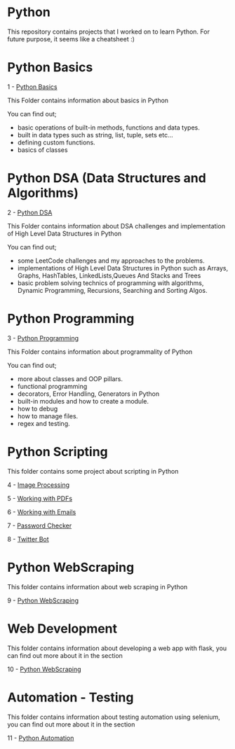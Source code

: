 # Python

This repository contains projects that I worked on to learn Python.
For future purpose, it seems like a cheatsheet :)


# Python Basics 

1 - [Python Basics](https://github.com/berkalgl/Python/tree/master/01_Basic)

This Folder contains information about basics in Python

You can find out;
- basic operations of built-in methods, functions and data types.
- built in data types such as string, list, tuple, sets etc...
- defining custom functions.
- basics of classes


# Python DSA (Data Structures and Algorithms)

2 - [Python DSA](https://github.com/berkalgl/Python/tree/master/02_DSA)

This Folder contains information about DSA challenges and implementation of High Level Data Structures in Python

You can find out;
- some LeetCode challenges and my approaches to the problems.
- implementations of High Level Data Structures in Python such as Arrays, Graphs, HashTables, LinkedLists,Queues And Stacks and Trees
- basic problem solving technics of programming with algorithms, Dynamic Programming, Recursions, Searching and Sorting Algos.


# Python Programming

3 - [Python Programming](https://github.com/berkalgl/Python/tree/master/03_Programming)

This Folder contains information about programmality of Python

You can find out;
- more about classes and OOP pillars.
- functional programming
- decorators, Error Handling, Generators in Python
- built-in modules and how to create a module.
- how to debug 
- how to manage files.
- regex and testing.

# Python Scripting 

This folder contains some project about scripting in Python

4 - [Image Processing](https://github.com/berkalgl/Python/tree/master/04_Scripting/01_ImageProcessing)

5 - [Working with PDFs](https://github.com/berkalgl/Python/tree/master/04_Scripting/02_pdfs)

6 - [Working with Emails](https://github.com/berkalgl/Python/tree/master/04_Scripting/03_Emails)

7 - [Password Checker](https://github.com/berkalgl/Python/tree/master/04_Scripting/04_PasswordChecker)

8 - [Twitter Bot](https://github.com/berkalgl/Python/tree/master/04_Scripting/05_TwitterBot)


# Python WebScraping 

This folder contains information about web scraping in Python

9 - [Python WebScraping](https://github.com/berkalgl/Python/tree/master/05_WebScraping)

# Web Development

This folder contains information about developing a web app with flask, you can find out more about it in the section

10 - [Python WebScraping](https://github.com/berkalgl/Python/tree/master/06_WebDevelopment)

# Automation - Testing

This folder contains information about testing automation using selenium, you can find out more about it in the section

11 - [Python Automation](https://github.com/berkalgl/Python/tree/master/07_WebDevelopment)